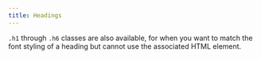 ```yaml
---
title: Headings
---
```

   
<code>.h1</code> through <code>.h6</code> classes are also available, for when you want to match the font styling of a heading but cannot use the associated HTML element.
